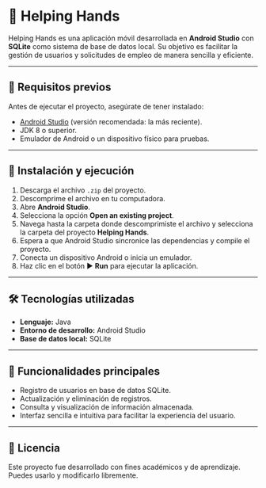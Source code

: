 # 📱 Helping Hands

Helping Hands es una aplicación móvil desarrollada en **Android Studio** con **SQLite** como sistema de base de datos local.
Su objetivo es facilitar la gestión de usuarios y solicitudes de empleo de manera sencilla y eficiente.

---

## 🚀 Requisitos previos

Antes de ejecutar el proyecto, asegúrate de tener instalado:

* [Android Studio](https://developer.android.com/studio) (versión recomendada: la más reciente).
* JDK 8 o superior.
* Emulador de Android o un dispositivo físico para pruebas.

---

## 📂 Instalación y ejecución

1. Descarga el archivo `.zip` del proyecto.
2. Descomprime el archivo en tu computadora.
3. Abre **Android Studio**.
4. Selecciona la opción **Open an existing project**.
5. Navega hasta la carpeta donde descomprimiste el archivo y selecciona la carpeta del proyecto **Helping Hands**.
6. Espera a que Android Studio sincronice las dependencias y compile el proyecto.
7. Conecta un dispositivo Android o inicia un emulador.
8. Haz clic en el botón ▶️ **Run** para ejecutar la aplicación.

---

## 🛠️ Tecnologías utilizadas

* **Lenguaje:** Java
* **Entorno de desarrollo:** Android Studio
* **Base de datos local:** SQLite

---

## 📌 Funcionalidades principales

* Registro de usuarios en base de datos SQLite.
* Actualización y eliminación de registros.
* Consulta y visualización de información almacenada.
* Interfaz sencilla e intuitiva para facilitar la experiencia del usuario.

---

## 📄 Licencia

Este proyecto fue desarrollado con fines académicos y de aprendizaje.
Puedes usarlo y modificarlo libremente.


